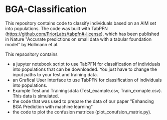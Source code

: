 # BGA-Classification


This repository contains code to classify individuals based on an AIM set into populations. The code was built with TabPFN (https://github.com/PriorLabs/tabpfn#-license), which has been published in Nature "Accurate predictions on small data with a tabular foundation model" by Hollmann et al.  <br>

This repsository contains <br>

- a jupyter notebook script to use TabPFN for classification of individuals into populations that can be downloaded. You just have to change the input paths to your test and training data. <br>
- an  Grafical User Interface to use TabPFN for classification of individuals into populations. <br> 
- Example Test and Trainingsdata  (Test_example.csv, Train_exmaple.csv). This data is simulated. <br>
- the code that was used to prepare the data of our paper "Enhancing BGA Prediction with machine learning" <br>
- the code to plot the confusion matrices (plot_conufsion_matrix.py). <br>
